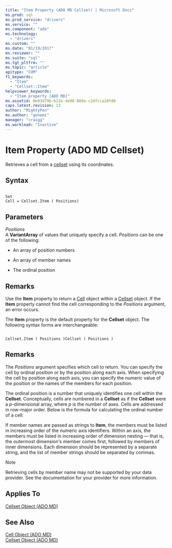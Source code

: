 ```yaml
---
title: "Item Property (ADO MD Cellset) | Microsoft Docs"
ms.prod: sql
ms.prod_service: "drivers"
ms.service: ""
ms.component: "ado"
ms.technology:
  - "drivers"
ms.custom: ""
ms.date: "01/19/2017"
ms.reviewer: ""
ms.suite: "sql"
ms.tgt_pltfrm: ""
ms.topic: "article"
apitype: "COM"
f1_keywords: 
  - "Item"
  - "Cellset::Item"
helpviewer_keywords: 
  - "Item property [ADO MD]"
ms.assetid: 0e93d79b-b12e-4e98-889e-c2dfcca20fd0
caps.latest.revision: 13
author: "MightyPen"
ms.author: "genemi"
manager: "craigg"
ms.workload: "Inactive"
---
```

# Item Property (ADO MD Cellset)
Retrieves a cell from a [cellset](../../../ado/reference/ado-md-api/cellset-object-ado-md.md) using its coordinates.  
  
## Syntax  
  
```  
  
Set  
Cell = Cellset.Item ( Positions)  
```  
  
## Parameters  
 *Positions*  
 A **VariantArray** of values that uniquely specify a cell. *Positions* can be one of the following:  
  
-   An array of position numbers  
  
-   An array of member names  
  
-   The ordinal position  
  
## Remarks  
 Use the **Item** property to return a [Cell](../../../ado/reference/ado-md-api/cell-object-ado-md.md) object within a [Cellset](../../../ado/reference/ado-md-api/cellset-object-ado-md.md) object. If the **Item** property cannot find the cell corresponding to the *Positions* argument, an error occurs.  
  
 The **Item** property is the default property for the **Cellset** object. The following syntax forms are interchangeable:  
  
```  
  
Cellset.Item ( Positions )Cellset ( Positions )  
```  
  
## Remarks  
 The *Positions* argument specifies which cell to return. You can specify the cell by ordinal position or by the position along each axis. When specifying the cell by position along each axis, you can specify the numeric value of the position or the names of the members for each position.  
  
 The ordinal position is a number that uniquely identifies one cell within the **Cellset**. Conceptually, cells are numbered in a **Cellset** as if the **Cellset** were a *p*-dimensional array, where *p* is the number of axes. Cells are addressed in row-major order. Below is the formula for calculating the ordinal number of a cell:  
  
 If member names are passed as strings to **Item**, the members must be listed in increasing order of the numeric axis identifiers. Within an axis, the members must be listed in increasing order of dimension nesting — that is, the outermost dimension's member comes first, followed by members of inner dimensions. Each dimension should be represented by a separate string, and the list of member strings should be separated by commas.  
  
> [!NOTE]
>  Retrieving cells by member name may not be supported by your data provider. See the documentation for your provider for more information.  
  
## Applies To  
 [Cellset Object (ADO MD)](../../../ado/reference/ado-md-api/cellset-object-ado-md.md)  
  
## See Also  
 [Cell Object (ADO MD)](../../../ado/reference/ado-md-api/cell-object-ado-md.md)   
 [Cellset Object (ADO MD)](../../../ado/reference/ado-md-api/cellset-object-ado-md.md)
